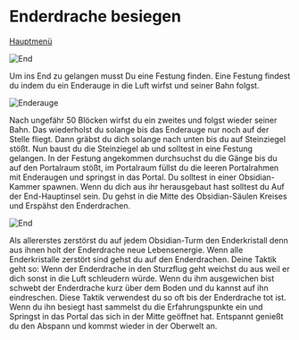 # Enderdrache besiegen

[Hauptmenü](README.md)                   
                                         
![End](https://gamepedia.cursecdn.com/minecraft_de_gamepedia/thumb/e/ee/Ende_Bild.png/400px-Ende_Bild.png?version=aea3831934f1354490bd364bd0f55d52)
                                          
Um ins End zu gelangen musst Du eine Festung finden.
Eine Festung findest du indem du ein Enderauge in die Luft wirfst und seiner Bahn folgst.

![Enderauge](https://www.minecraftcrafting.info/imgs/craft_eyeofender.png)

Nach ungefähr 50 Blöcken wirfst du ein zweites und folgst wieder seiner Bahn.
Das wiederholst du solange bis das Enderauge nur noch auf der Stelle fliegt.
Dann gräbst du dich solange nach unten bis du auf Steinziegel stößt.
Nun baust du die Steinziegel ab und solltest in eine Festung gelangen.
In der Festung angekommen durchsuchst du die Gänge bis du auf den Portalraum stößt, im Portalraum füllst du die leeren Portalrahmen mit Enderaugen und springst in das Portal.
Du solltest in einer Obsidian-Kammer spawnen.
Wenn du dich aus ihr herausgebaut hast solltest du Auf der End-Hauptinsel sein.
Du gehst in die Mitte des Obsidian-Säulen Kreises und Erspähst den Enderdrachen.

![End](https://gamepedia.cursecdn.com/minecraft_de_gamepedia/e/e2/Enderdrache.gif)

Als allererstes zerstörst du auf jedem Obsidian-Turm den Enderkristall denn aus ihnen holt der Enderdrache neue Lebensenergie.
Wenn alle Enderkristalle zerstört sind gehst du auf den Enderdrachen.
Deine Taktik geht so: Wenn der Enderdrache in den Sturzflug geht weichst du aus weil er dich sonst in die Luft schleudern würde.
Wenn du ihm ausgewichen bist schwebt der Enderdrache kurz über dem Boden und du kannst auf ihn eindreschen.
Diese Taktik verwendest du so oft bis der Enderdrache tot ist.
Wenn du ihn besiegt hast sammelst du die Erfahrungspunkte ein und Springst in das Portal das sich in der Mitte geöffnet hat.
Entspannt genießt du den Abspann und kommst wieder in der Oberwelt an.


